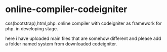 # online-compiler-codeigniter
css(bootstrap),html,php.
online compiler with codeigniter as framework for php.
in developing stage.

here i have uploaded main files that are somehow different and please add a folder named system from downloaded codeigniter.
